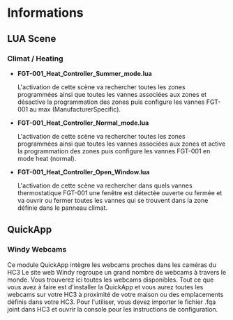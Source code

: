 # Informations
## LUA Scene
### Climat / Heating
- **FGT-001_Heat_Controller_Summer_mode.lua**

   L'activation de cette scène va rechercher toutes les zones programmées ainsi que 
   toutes les vannes associées aux zones et désactive la programmation des zones puis
   configure les vannes FGT-001 au max (ManufacturerSpecific).

- **FGT-001_Heat_Controller_Normal_mode.lua**

   L'activation de cette scène va rechercher toutes les zones programmées ainsi que
   toutes les vannes associées aux zones et active la programmation des zones puis
   configure les vannes FGT-001 en mode heat (normal).

- **FGT-001_Heat_Controller_Open_Window.lua**

   L'activation de cette scène va rechercher dans quels vannes thermostatique FGT-001
   une fenêtre est détectée ouverte ou fermée et va ouvrir ou fermer toutes les vannes
   qui se trouvent dans la zone définie dans le panneau climat.

## QuickApp
### Windy Webcams
Ce module QuickApp intègre les webcams proches dans les caméras du HC3
Le site web Windy regroupe un grand nombre de webcams à travers le monde. Vous trouverez ici toutes les webcams disponibles. Tout ce que vous avez à faire est d'installer la QuickApp et vous aurez toutes les webcams sur votre HC3 à proximité de votre maison ou des emplacements définis dans votre HC3.
Pour l'utiliser, vous devez importer le fichier .fqa joint dans HC3 et ouvrir la console pour les instructions de configuration.
